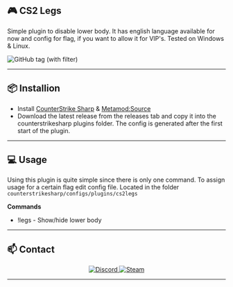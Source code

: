 ## 🎮 CS2 Legs

Simple plugin to disable lower body. It has english language available for now and config for flag, if you want to allow it for VIP's.
Tested on Windows & Linux.

![GitHub tag (with filter)](https://img.shields.io/github/v/tag/asapverneri/CS2-ConnectMSG?style=for-the-badge&label=Version)

---

## 📦 Installion

- Install [CounterStrike Sharp](https://github.com/roflmuffin/CounterStrikeSharp) & [Metamod:Source](https://www.sourcemm.net/downloads.php/?branch=master)
- Download the latest release from the releases tab and copy it into the counterstrikesharp plugins folder.
The config is generated after the first start of the plugin.

---

## 💻 Usage

Using this plugin is quite simple since there is only one command.
To assign usage for a certain flag edit config file.
Located in the folder `counterstrikesharp/configs/plugins/cs2legs`

**Commands**
- !legs - Show/hide lower body

---

## 📫 Contact

<div align="center">
  <a href="https://discordapp.com/users/367644530121637888">
    <img src="https://img.shields.io/badge/Discord-7289DA?style=for-the-badge&logo=discord&logoColor=white" alt="Discord" />
  </a>
  <a href="https://steamcommunity.com/id/vvernerii/">
    <img src="https://img.shields.io/badge/Steam-000000?style=for-the-badge&logo=steam&logoColor=white" alt="Steam" />
  </a>
</div>

---

